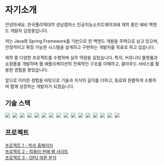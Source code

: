 <h1>자기소개</h1>
<p>
안녕하세요. 한국폴리텍대학 성남캠퍼스 인공지능소프트웨어과에 재학 중인 예비 백엔드 개발자 김영중입니다.
  
저는 Java와 Spring Framework를 기반으로 한 백엔드 개발을 주력으로 삼고 있으며, 안정적이고 확장 가능한 시스템을 설계하고 구현하는 개발자를 목표로 하고 있습니다.

재학 중 다양한 프로젝트를 수행하며 실무 역량을 길렀습니다. 특히, 커뮤니티 플랫폼과 쇼핑몰을 개발하며 웹 애플리케이션의 전체적인 구조를 이해하고, 클라우드 서비스를 활용한 경험을 쌓았습니다.

앞으로 이러한 경험을 바탕으로 기술과 지식의 깊이를 더하고, 동료와 원활하게 소통하며 함께 성장하는 개발자가 되겠습니다.
</p>

<h2>기술 스택</h2>
<p>
  <img src="https://img.shields.io/badge/html5-%23E34F26.svg?style=for-the-badge&logo=html5&logoColor=white"/>&nbsp
  <img src="https://img.shields.io/badge/css3-%231572B6.svg?style=for-the-badge&logo=css3&logoColor=white"/>&nbsp
  <img src="https://img.shields.io/badge/javascript-%23323330.svg?style=for-the-badge&logo=javascript&logoColor=%23F7DF1E"/>&nbsp
  <img src="https://img.shields.io/badge/java-%23ED8B00.svg?style=for-the-badge&logo=openjdk&logoColor=white"/>&nbsp
  <img src="https://img.shields.io/badge/javascript-%23323330.svg?style=for-the-badge&logo=javascript&logoColor=%23F7DF1E"/>&nbsp
  <img src="https://img.shields.io/badge/python-3670A0?style=for-the-badge&logo=python&logoColor=ffdd54"/>&nbsp
  <img src="https://img.shields.io/badge/r-%23276DC3.svg?style=for-the-badge&logo=r&logoColor=white"/>&nbsp
  <img src="https://img.shields.io/badge/Keras-%23D00000.svg?style=for-the-badge&logo=Keras&logoColor=white"/>&nbsp
  <img src="https://img.shields.io/badge/Linux-FCC624?style=for-the-badge&logo=linux&logoColor=black"/>&nbsp
  <img src="https://img.shields.io/badge/redis-%23DD0031.svg?style=for-the-badge&logo=redis&logoColor=white"/>&nbsp
  <img src="https://img.shields.io/badge/Oracle-F80000?style=for-the-badge&logo=oracle&logoColor=white"/>&nbsp
  <img src="https://img.shields.io/badge/AWS-%23FF9900.svg?style=for-the-badge&logo=amazon-aws&logoColor=white"/>&nbsp
  <img src="https://img.shields.io/badge/spring-%236DB33F.svg?style=for-the-badge&logo=spring&logoColor=white"/>&nbsp
  <img src="https://img.shields.io/badge/Thymeleaf-%23005C0F.svg?style=for-the-badge&logo=Thymeleaf&logoColor=white"/>&nbsp
  <img src="https://img.shields.io/badge/c-%2300599C.svg?style=for-the-badge&logo=c&logoColor=white"/>&nbsp
  <img src="https://img.shields.io/badge/c%23-%23239120.svg?style=for-the-badge&logo=csharp&logoColor=white"/>&nbsp
</p>

<h2>프로젝트</h2>
<ul style="list-style: none; padding: 0;">
    <li><a href="https://github.com/0joong/polyHub">프로젝트 1 - 학과 홈페이지</a></li>
    <li><a href="https://github.com/0joong/PCshop_JSP/tree/master">프로젝트 2 - 컴퓨터 판매 웹 사이트</a></li>
    <li><a href="https://github.com/0joong/gpuSentimentAnalysis">프로젝트 3 - GPU 여론 분석</a></li>
</ul>
